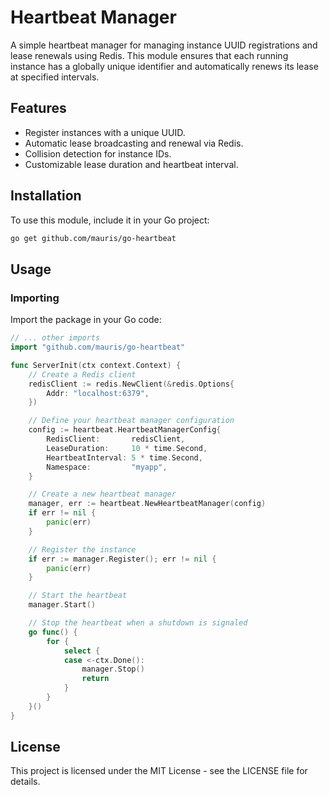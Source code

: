 # Heartbeat Manager

A simple heartbeat manager for managing instance UUID registrations and lease renewals using Redis. This module ensures that each running instance has a globally unique identifier and automatically renews its lease at specified intervals.

## Features

- Register instances with a unique UUID.
- Automatic lease broadcasting and renewal via Redis.
- Collision detection for instance IDs.
- Customizable lease duration and heartbeat interval.

## Installation

To use this module, include it in your Go project:

```bash
go get github.com/mauris/go-heartbeat
```

## Usage

### Importing

Import the package in your Go code:

```go
// ... other imports
import "github.com/mauris/go-heartbeat"

func ServerInit(ctx context.Context) {
    // Create a Redis client
    redisClient := redis.NewClient(&redis.Options{
        Addr: "localhost:6379",
    })

    // Define your heartbeat manager configuration
    config := heartbeat.HeartbeatManagerConfig{
        RedisClient:       redisClient,
        LeaseDuration:     10 * time.Second,
        HeartbeatInterval: 5 * time.Second,
        Namespace:         "myapp",
    }

    // Create a new heartbeat manager
    manager, err := heartbeat.NewHeartbeatManager(config)
    if err != nil {
        panic(err)
    }

    // Register the instance
    if err := manager.Register(); err != nil {
        panic(err)
    }

    // Start the heartbeat
    manager.Start()

    // Stop the heartbeat when a shutdown is signaled
    go func() {
        for {
            select {
			case <-ctx.Done():
                manager.Stop()
				return
            }
        }
    }()
}
```

## License

This project is licensed under the MIT License - see the LICENSE file for details.
